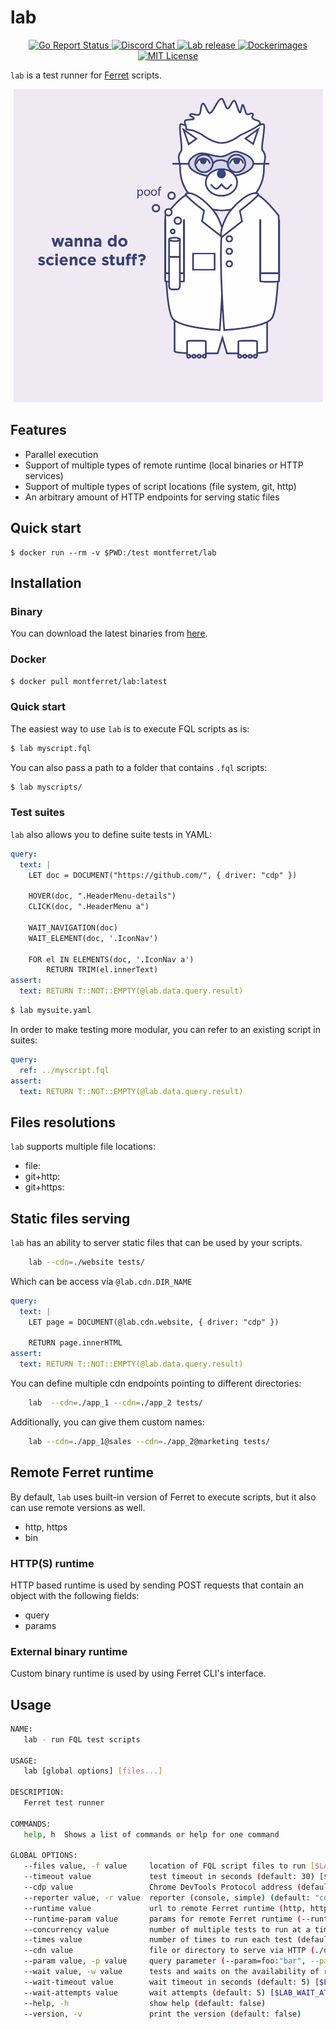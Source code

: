 # lab
<p align="center">
	<a href="https://goreportcard.com/report/github.com/MontFerret/lab">
		<img alt="Go Report Status" src="https://goreportcard.com/badge/github.com/MontFerret/lab">
	</a>
<!-- 	<a href="https://codecov.io/gh/MontFerret/lab">
		<img alt="Code coverage" src="https://codecov.io/gh/MontFerret/lab/branch/master/graph/badge.svg" />
	</a> -->
	<a href="https://discord.gg/kzet32U">
		<img alt="Discord Chat" src="https://img.shields.io/discord/501533080880676864.svg">
	</a>
	<a href="https://github.com/MontFerret/lab/releases">
		<img alt="Lab release" src="https://img.shields.io/github/release/MontFerret/lab.svg">
	</a>
   <a href="https://microbadger.com/images/montferret/lab">
      <img alt="Dockerimages" src="https://images.microbadger.com/badges/version/montferret/lab.svg">
   </a>
	<a href="http://opensource.org/licenses/MIT">
		<img alt="MIT License" src="http://img.shields.io/badge/license-MIT-brightgreen.svg">
	</a>
</p>

``lab`` is a test runner for [Ferret](https://www.github.com/MontFerret/ferret) scripts.

<p align="center">
<img alt="lab" src="https://raw.githubusercontent.com/MontFerret/lab/master/assets/landing.png" style="margin-left: auto; margin-right: auto;" width="495px" height="501px" />
</p>

## Features
- Parallel execution
- Support of multiple types of remote runtime (local binaries or HTTP services)
- Support of multiple types of script locations (file system, git, http)
- An arbitrary amount of HTTP endpoints for serving static files

## Quick start

```
$ docker run --rm -v $PWD:/test montferret/lab
```

## Installation

### Binary
You can download the latest binaries from [here](https://github.com/MontFerret/lab/releases).

### Docker
```bash
$ docker pull montferret/lab:latest
```

### Quick start

The easiest way to use ``lab`` is to execute FQL scripts as is:

```bash
$ lab myscript.fql
```

You can also pass a path to a folder that contains ``.fql`` scripts:

```bash
$ lab myscripts/
```

### Test suites

``lab`` also allows you to define suite tests in YAML:

```yaml
query:
  text: |
    LET doc = DOCUMENT("https://github.com/", { driver: "cdp" })
    
    HOVER(doc, ".HeaderMenu-details")
    CLICK(doc, ".HeaderMenu a")
    
    WAIT_NAVIGATION(doc)
    WAIT_ELEMENT(doc, '.IconNav')
    
    FOR el IN ELEMENTS(doc, '.IconNav a')
        RETURN TRIM(el.innerText)
assert:
  text: RETURN T::NOT::EMPTY(@lab.data.query.result)
```

```bash
$ lab mysuite.yaml
```

In order to make testing more modular, you can refer to an existing script in suites:

```yaml
query:
  ref: ../myscript.fql
assert:
  text: RETURN T::NOT::EMPTY(@lab.data.query.result)
```

## Files resolutions

``lab`` supports multiple file locations:

- file:
- git+http:
- git+https:

## Static files serving

``lab`` has an ability to server static files that can be used by your scripts.

```bash
	lab --cdn=./website tests/
```

Which can be access via ``@lab.cdn.DIR_NAME``

```yaml
query:
  text: |
    LET page = DOCUMENT(@lab.cdn.website, { driver: "cdp" })
    
    RETURN page.innerHTML
assert:
  text: RETURN T::NOT::EMPTY(@lab.data.query.result)
```

You can define multiple cdn endpoints pointing to different directories:

```bash
	lab  --cdn=./app_1 --cdn=./app_2 tests/
```

Additionally, you can give them custom names:

```bash
	lab --cdn=./app_1@sales --cdn=./app_2@marketing tests/
```

## Remote Ferret runtime
By default, ``lab`` uses built-in version of Ferret to execute scripts, but it also can use remote versions as well.

- http, https
- bin

### HTTP(S) runtime
HTTP based runtime is used by sending POST requests that contain an object with the following fields:
- query
- params

### External binary runtime
Custom binary runtime is used by using Ferret CLI's interface. 

## Usage

```bash
NAME:
   lab - run FQL test scripts

USAGE:
   lab [global options] [files...]

DESCRIPTION:
   Ferret test runner

COMMANDS:
   help, h  Shows a list of commands or help for one command

GLOBAL OPTIONS:
   --files value, -f value     location of FQL script files to run [$LAB_FILES]
   --timeout value             test timeout in seconds (default: 30) [$LAB_TIMEOUT]
   --cdp value                 Chrome DevTools Protocol address (default: "http://127.0.0.1:9222") [$LAB_CDP]
   --reporter value, -r value  reporter (console, simple) (default: "console") [$LAB_REPORTER]
   --runtime value             url to remote Ferret runtime (http, https or bin) [$LAB_RUNTIME]
   --runtime-param value       params for remote Ferret runtime (--runtime-param=headers:{"KeyId": "abcd"} --runtime-param=path:"/ferret" }) [$LAB_RUNTIME_PARAM]
   --concurrency value         number of multiple tests to run at a time (default: 1) [$LAB_CONCURRENCY]
   --times value               number of times to run each test (default: 1) [$LAB_TIMES]
   --cdn value                 file or directory to serve via HTTP (./dir as default or ./dir@name with alias) [$LAB_CDN]
   --param value, -p value     query parameter (--param=foo:"bar", --param=id:1) [$LAB_PARAM]
   --wait value, -w value      tests and waits on the availability of remote resources (--wait http://127.0.0.1:9222/json/version --wait postgres://locahost:5432/mydb) [$LAB_WAIT]
   --wait-timeout value        wait timeout in seconds (default: 5) [$LAB_WAIT_TIMEOUT]
   --wait-attempts value       wait attempts (default: 5) [$LAB_WAIT_ATTEMPTS]
   --help, -h                  show help (default: false)
   --version, -v               print the version (default: false)
```
